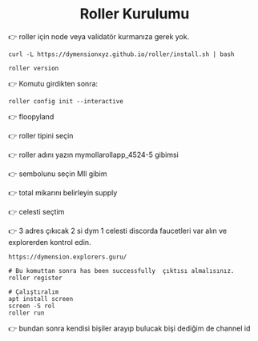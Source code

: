 <h1 align="center"> Roller Kurulumu </h1>

👉 roller için node veya validatör kurmanıza gerek yok.

```
curl -L https://dymensionxyz.github.io/roller/install.sh | bash
```

```
roller version
```

👉 Komutu girdikten sonra:

```console
roller config init --interactive
```
👉 floopyland

👉  roller tipini seçin 

👉  roller adını yazın mymollarollapp_4524-5 gibimsi

👉  sembolunu seçin Mll gibim

👉  total mikarını belirleyin supply

👉  celesti seçtim


👉 3 adres çıkıcak 2 si dym 1 celesti discorda faucetleri var alın ve explorerden kontrol edin.
```
https://dymension.explorers.guru/
```
```
# Bu komuttan sonra has been successfully  çıktısı almalısınız.
roller register
```
```console
# Çalıştıralım
apt install screen
screen -S rol
roller run
```

👉 bundan sonra kendisi bişiler arayıp bulucak bişi dediğim de channel id
